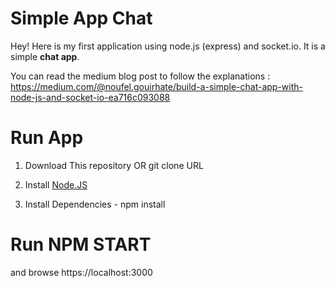 Simple App Chat
===================


Hey! Here is my first application using node.js (express) and socket.io. It is a simple **chat app**. 

You can read the medium blog post to follow the explanations : https://medium.com/@noufel.gouirhate/build-a-simple-chat-app-with-node-js-and-socket-io-ea716c093088

# Run App

1) Download This repository OR git clone URL

2) Install [Node.JS](https://nodejs.org/en/) 

3) Install Dependencies - npm install


# Run NPM START 

and browse https://localhost:3000

